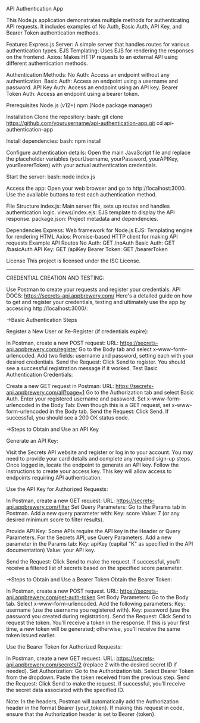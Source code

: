 API Authentication App

This Node.js application demonstrates multiple methods for authenticating API requests. It includes examples of No Auth, Basic Auth, API Key, and Bearer Token authentication methods.

Features
Express.js Server: A simple server that handles routes for various authentication types.
EJS Templating: Uses EJS for rendering the responses on the frontend.
Axios: Makes HTTP requests to an external API using different authentication methods.

Authentication Methods:
No Auth: Access an endpoint without any authentication.
Basic Auth: Access an endpoint using a username and password.
API Key Auth: Access an endpoint using an API key.
Bearer Token Auth: Access an endpoint using a bearer token.

Prerequisites
Node.js (v12+)
npm (Node package manager)

Installation
Clone the repository:
bash:
git clone https://github.com/yourusername/api-authentication-app.git
cd api-authentication-app

Install dependencies:
bash: 
npm install

Configure authentication details:
Open the main JavaScript file and replace the placeholder variables (yourUsername, yourPassword, yourAPIKey, yourBearerToken) with your actual authentication credentials.

Start the server:
bash: 
node index.js

Access the app:
Open your web browser and go to http://localhost:3000.
Use the available buttons to test each authentication method.

File Structure
index.js: Main server file, sets up routes and handles authentication logic.
views/index.ejs: EJS template to display the API response.
package.json: Project metadata and dependencies.

Dependencies
Express: Web framework for Node.js
EJS: Templating engine for rendering HTML
Axios: Promise-based HTTP client for making API requests
Example API Routes
No Auth: GET /noAuth
Basic Auth: GET /basicAuth
API Key: GET /apiKey
Bearer Token: GET /bearerToken

License
This project is licensed under the ISC License.

-----------------------------------------------------------------------------------------------------------------------------------------------

CREDENTIAL CREATION AND TESTING:

Use Postman to create your requests and register your credentials. API DOCS: https://secrets-api.appbrewery.com/
Here's a detailed guide on how to get and register your credentials, testing and ultimately use the app by accessing http://localhost:3000/:

->Basic Authentication Steps

Register a New User or Re-Register (if credentials expire):

In Postman, create a new POST request:
URL: https://secrets-api.appbrewery.com/register
Go to the Body tab and select x-www-form-urlencoded.
Add two fields: username and password, setting each with your desired credentials.
Send the Request: Click Send to register. You should see a successful registration message if it worked.
Test Basic Authentication Credentials:

Create a new GET request in Postman:
URL: https://secrets-api.appbrewery.com/all?page=1
Go to the Authorization tab and select Basic Auth.
Enter your registered username and password.
Set x-www-form-urlencoded in the Body Tab: Even though this is a GET request, set x-www-form-urlencoded in the Body tab.
Send the Request: Click Send. If successful, you should see a 200 OK status code.




->Steps to Obtain and Use an API Key

Generate an API Key:

Visit the Secrets API website and register or log in to your account.
You may need to provide your card details and complete any required sign-up steps.
Once logged in, locate the endpoint to generate an API key. Follow the instructions to create your access key. This key will allow access to endpoints requiring API authentication.

Use the API Key for Authorized Requests:

In Postman, create a new GET request:
URL: https://secrets-api.appbrewery.com/filter
Set Query Parameters:
Go to the Params tab in Postman.
Add a new query parameter with:
Key: score
Value: 7 (or any desired minimum score to filter results).

Provide API Key:
Some APIs require the API key in the Header or Query Parameters. For the Secrets API, use Query Parameters.
Add a new parameter in the Params tab:
Key: apiKey (capital "K" as specified in the API documentation)
Value: your API key.

Send the Request:
Click Send to make the request. If successful, you’ll receive a filtered list of secrets based on the specified score parameter.




->Steps to Obtain and Use a Bearer Token
Obtain the Bearer Token:

In Postman, create a new POST request.
URL: https://secrets-api.appbrewery.com/get-auth-token
Set Body Parameters:
Go to the Body tab.
Select x-www-form-urlencoded.
Add the following parameters:
Key: username (use the username you registered with).
Key: password (use the password you created during registration).
Send the Request:
Click Send to request the token.
You’ll receive a token in the response. If this is your first time, a new token will be generated; otherwise, you’ll receive the same token issued earlier.

Use the Bearer Token for Authorized Requests:

In Postman, create a new GET request.
URL: https://secrets-api.appbrewery.com/secrets/2 (replace 2 with the desired secret ID if needed).
Set Authorization:
Go to the Authorization tab.
Select Bearer Token from the dropdown.
Paste the token received from the previous step.
Send the Request:
Click Send to make the request. If successful, you’ll receive the secret data associated with the specified ID.

Note: In the headers, Postman will automatically add the Authorization header in the format Bearer {your_token}. If making this request in code, ensure that the Authorization header is set to Bearer {token}.
